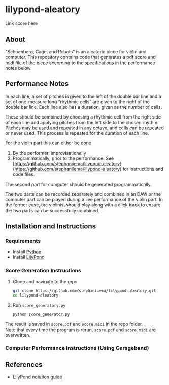 # lilypond-aleatory
Link score here

## About
"Schoenberg, Cage, and Robots" is an aleatoric piece for violin and computer.
This repository contains code that generates a pdf score and midi file of the piece according to the specifications in the performance notes below.

## Performance Notes
In each line, a set of pitches is given to the left of the double bar line and a set of one-measure long “rhythmic cells” are given to the right of the double bar line. Each line also has a duration, given as the number of cells. 

These should be combined by choosing a rhythmic cell from the right side of each line and applying pitches from the left side to the chosen rhythm. Pitches may be used and repeated in any octave, and cells can be repeated or never used. This process is repeated for the duration of each line.

For the violin part this can either be done

1. By the performer, improvisationally
2. Programmatically, prior to the performance. See [https://github.com/stephaniiema/lilypond-aleatory](https://github.com/stephaniiema/lilypond-aleatory) for instructions and code files.

The second part for computer should be generated programmatically.

The two parts can be recorded separately and combined in an DAW or the computer part can be played during a live performance of the violin part. In the former case, the violinist should play along with a click track to ensure the two parts can be successfully combined.

## Installation and Instructions
### Requirements
* Install [Python](https://www.python.org/downloads/)
* Install [LilyPond](https://lilypond.org/download.html)

### Score Generation Instructions
1. Clone and navigate to the repo 
   ```sh
   git clone https://github.com/stephaniiema/lilypond-aleatory.git
   cd lilypond-aleatory
   ```
2. Run `score_generatory.py`
   ```sh
   python score_generator.py
   ```
The result is saved in `score.pdf` and `score.midi` in the repo folder.  
Note that every time the program is rerun, `score.pdf` and `score.midi` are overwritten.

### Computer Performance Instructions (Using Garageband)


## References
* [LilyPond notation guide](https://lilypond.org/doc/v2.21/Documentation/notation/index.html#index)
